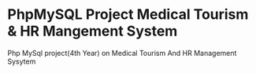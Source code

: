 # PhpMySQL Project Medical Tourism & HR Mangement System
Php MySql project(4th Year) on Medical Tourism And HR Management Sysytem
